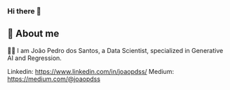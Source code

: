 ### Hi there 👋

## 🚀 About me

🙋‍♂️ I am João Pedro dos Santos, a Data Scientist, specialized in Generative AI and Regression. 

Linkedin: https://www.linkedin.com/in/joaopdss/
Medium: https://medium.com/@joaopdss

